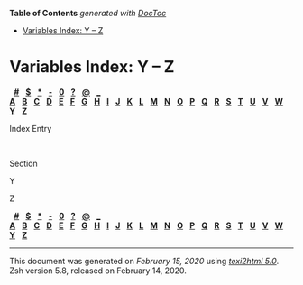 <!-- START doctoc generated TOC please keep comment here to allow auto update -->
<!-- DON'T EDIT THIS SECTION, INSTEAD RE-RUN doctoc TO UPDATE -->
**Table of Contents**  *generated with [DocToc](https://github.com/thlorenz/doctoc)*

- [Variables Index: Y – Z](#variables-index-y--z)

<!-- END doctoc generated TOC please keep comment here to allow auto update -->

<span id="index_split-7"></span>

# Variables Index: Y – Z

  [**\#**](Variables-Index.html#Variables-Index-1_vr_symbol-2)  
[**$**](Variables-Index.html#Variables-Index-1_vr_symbol-3)  
[**\***](Variables-Index.html#Variables-Index-1_vr_symbol-4)  
[**-**](Variables-Index.html#Variables-Index-1_vr_symbol-5)  
[**0**](Variables-Index.html#Variables-Index-1_vr_symbol-6)  
[**?**](Variables-Index.html#Variables-Index-1_vr_symbol-7)  
[**@**](Variables-Index.html#Variables-Index-1_vr_symbol-8)  
[**\_**](Variables-Index.html#Variables-Index-1_vr_symbol-9)    
[**A**](Variables-Index.html#Variables-Index-1_vr_letter-A)  
[**B**](Variables-Index.html#Variables-Index-1_vr_letter-B)  
[**C**](Variables-Index.html#Variables-Index-1_vr_letter-C)  
[**D**](Variables-Index.html#Variables-Index-1_vr_letter-D)  
[**E**](Variables-Index.html#Variables-Index-1_vr_letter-E)  
[**F**](Variables-Index.html#Variables-Index-1_vr_letter-F)  
[**G**](Variables-Index.html#Variables-Index-1_vr_letter-G)  
[**H**](Variables-Index.html#Variables-Index-1_vr_letter-H)  
[**I**](Variables-Index.html#Variables-Index-1_vr_letter-I)  
[**J**](zsh_6.html#index_split-5_vr_letter-J)  
[**K**](zsh_6.html#index_split-5_vr_letter-K)  
[**L**](zsh_6.html#index_split-5_vr_letter-L)  
[**M**](zsh_6.html#index_split-5_vr_letter-M)  
[**N**](zsh_6.html#index_split-5_vr_letter-N)  
[**O**](zsh_6.html#index_split-5_vr_letter-O)  
[**P**](zsh_6.html#index_split-5_vr_letter-P)  
[**Q**](zsh_7.html#index_split-6_vr_letter-Q)  
[**R**](zsh_7.html#index_split-6_vr_letter-R)  
[**S**](zsh_7.html#index_split-6_vr_letter-S)  
[**T**](zsh_7.html#index_split-6_vr_letter-T)  
[**U**](zsh_7.html#index_split-6_vr_letter-U)  
[**V**](zsh_7.html#index_split-6_vr_letter-V)  
[**W**](zsh_7.html#index_split-6_vr_letter-W)  
[**Y**](#index_split-7_vr_letter-Y)  
[**Z**](#index_split-7_vr_letter-Z)  

Index Entry

 

Section

<span id="index_split-7_vr_letter-Y">Y</span>

<span id="index_split-7_vr_letter-Z">Z</span>

  [**\#**](Variables-Index.html#Variables-Index-1_vr_symbol-2)  
[**$**](Variables-Index.html#Variables-Index-1_vr_symbol-3)  
[**\***](Variables-Index.html#Variables-Index-1_vr_symbol-4)  
[**-**](Variables-Index.html#Variables-Index-1_vr_symbol-5)  
[**0**](Variables-Index.html#Variables-Index-1_vr_symbol-6)  
[**?**](Variables-Index.html#Variables-Index-1_vr_symbol-7)  
[**@**](Variables-Index.html#Variables-Index-1_vr_symbol-8)  
[**\_**](Variables-Index.html#Variables-Index-1_vr_symbol-9)    
[**A**](Variables-Index.html#Variables-Index-1_vr_letter-A)  
[**B**](Variables-Index.html#Variables-Index-1_vr_letter-B)  
[**C**](Variables-Index.html#Variables-Index-1_vr_letter-C)  
[**D**](Variables-Index.html#Variables-Index-1_vr_letter-D)  
[**E**](Variables-Index.html#Variables-Index-1_vr_letter-E)  
[**F**](Variables-Index.html#Variables-Index-1_vr_letter-F)  
[**G**](Variables-Index.html#Variables-Index-1_vr_letter-G)  
[**H**](Variables-Index.html#Variables-Index-1_vr_letter-H)  
[**I**](Variables-Index.html#Variables-Index-1_vr_letter-I)  
[**J**](zsh_6.html#index_split-5_vr_letter-J)  
[**K**](zsh_6.html#index_split-5_vr_letter-K)  
[**L**](zsh_6.html#index_split-5_vr_letter-L)  
[**M**](zsh_6.html#index_split-5_vr_letter-M)  
[**N**](zsh_6.html#index_split-5_vr_letter-N)  
[**O**](zsh_6.html#index_split-5_vr_letter-O)  
[**P**](zsh_6.html#index_split-5_vr_letter-P)  
[**Q**](zsh_7.html#index_split-6_vr_letter-Q)  
[**R**](zsh_7.html#index_split-6_vr_letter-R)  
[**S**](zsh_7.html#index_split-6_vr_letter-S)  
[**T**](zsh_7.html#index_split-6_vr_letter-T)  
[**U**](zsh_7.html#index_split-6_vr_letter-U)  
[**V**](zsh_7.html#index_split-6_vr_letter-V)  
[**W**](zsh_7.html#index_split-6_vr_letter-W)  
[**Y**](#index_split-7_vr_letter-Y)  
[**Z**](#index_split-7_vr_letter-Z)  

-----

This document was generated on *February 15, 2020* using
[*texi2html 5.0*](http://www.nongnu.org/texi2html/).  
Zsh version 5.8, released on February 14, 2020.
